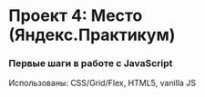 # Проект 4: Место (Яндекс.Практикум)

### Первые шаги в работе с JavaScript

Использованы: CSS/Grid/Flex, HTML5, vanilla JS